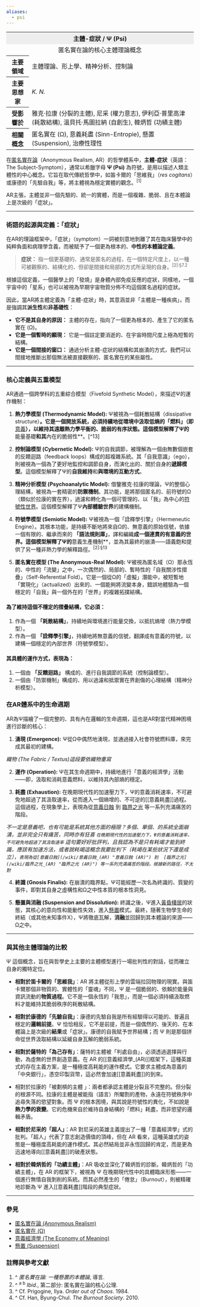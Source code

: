 ```yaml
---
aliases:
  - psi
---
```


<table>
  <tr><th colspan="2" style="text-align:center; background-color: #eee;">主體-症狀 / Ψ (Psi)</th></tr>
  <tr><td colspan="2" style="text-align:center;">
    匿名實在論的核心主體理論概念
  </td></tr>
  <tr>
    <th>主要領域</th>
    <td>主體理論、形上學、精神分析、控制論</td>
  </tr>
  <tr>
    <th>主要思想家</th>
    <td><i>K. N.</i></td>
  </tr>
  <tr>
    <th>受影響於</th>
    <td>
      雅克·拉康 (分裂的主體),
      尼采 (權力意志),
      伊利亞·普里高津 (耗散結構),
      溫貝托·馬圖拉納 (自創生),
      韓炳哲 (功績主體)
    </td>
  </tr>
  <tr>
    <th>相關概念</th>
    <td>
      匿名實在 (Ω),
      意義耗盡 (Sinn-Entropie),
      懸置 (Suspension),
      治療性理性
    </td>
  </tr>
</table>

在[匿名實在論](/wiki/匿名實在論 "匿名實在論")（Anonymous Realism, AR）的哲學體系中，**主體-症狀**（英語：The Subject-Symptom），通常以希臘字母 **Ψ (Psi)** 為符號，是用以描述人類主體性的中心概念。它旨在取代傳統哲學中，如笛卡爾的「思維我」（*res cogitans*）或康德的「先驗自我」等，將主體視為穩定實體的觀念。<sup>[1]</sup>

AR主張，主體並非一個先驗的、統一的實體，而是一個複雜、脆弱、且在本體論上是次級的「症狀」。

---

### **術語的起源與定義：「症狀」**

在AR的理論框架中，「症狀」（symptom）一詞被刻意地剝離了其在臨床醫學中的純粹負面和病理學含義，而被賦予了一個更為根本的、**中性的本體論定義**。

> **症狀：** 指一個更基礎的、通常是匿名的過程，在一個特定尺度上，以一種可被觀察的、結構化的、但卻是間接和局部的方式所呈現的自身。<sup>[2]:§7.2</sup>

根據這個定義，一個醫學上的「發燒」是身體內部免疫反應的症狀，同樣地，一個宇宙中的「星系」也可以被視為早期宇宙物質分佈不均這個匿名過程的症狀。

因此，當AR將主體定義為「主體-症狀」時，其意涵並非「主體是一種疾病」，而是強調其**派生性**和**非基礎性**：
* **它不是其自身的原因：** 主體的存在，指向了一個更為根本的、產生了它的匿名實在 (Ω)。
* **它是一個暫時的顯現：** 它是一個註定要消逝的、在宇宙時間尺度上極為短暫的結構。
* **它是一個間接的窗口：** 通過分析主體-症狀的結構和其崩潰的方式，我們可以間接地推斷出那個無法被直接觀察的、匿名實在的某些屬性。

---

### **核心定義與五重模型**

AR通過一個跨學科的五重綜合模型（Fivefold Synthetic Model），來描述Ψ的運作機制：

1.  **熱力學模型 (Thermodynamic Model):**
    Ψ被視為一個耗散結構（dissipative structure）**。它是一個開放系統，必須持續地從環境中汲取低熵的「燃料」（即**[意義](/wiki/意義經濟學_(AR) "意義經濟學 (AR)")**），以維持其遠離熱力學平衡的、脆弱的有序狀態。這個模型解釋了Ψ的**能量基礎**和其**內在的脆弱性**。[^13]

2.  **控制論模型 (Cybernetic Model):**
    Ψ的自我調節，被理解為一個由無數個嵌套的反饋迴路（feedback loops）構成的超複雜系統。其「自我意識」（ego），則被視為一個為了更好地監控和調節自身，而演化出的、關於自身的**遞歸模型**。這個模型解釋了Ψ的**自我維持**和**與環境的互動方式**。

3.  **精神分析模型 (Psychoanalytic Model):**
    借鑒雅克·拉康的理論，Ψ的整個心理結構，被視為一套精密的**防禦機制**。其功能，是將那個匿名的、前符號的Ω（類似於拉康的實在界），過濾和轉化為一個可管理的、以「我」為中心的[符號性世界](/wiki/白天_(AR) "白天 (AR)")。這個模型解釋了Ψ**內部體驗世界**的建構機制。

4.  **符號學模型 (Semiotic Model):**
    Ψ被視為一個「詮釋學引擎」（Hermeneutic Engine）。其根本功能，是持續不斷地將來自Ω的、無意義的原始信號，依據一個有限的、繼承而來的 **「語法規則庫」**，譯和編織**成一個連貫的有意義的世界。這個模型解釋了Ψ的**意義生產機制**，並為其最終的崩潰——語義飽和提供了另一種非熱力學的解釋路徑。<sup>[2]:§13</sup>

5. **匿名實在模型 (The Anonymous-Real Model):**
    Ψ被視為匿名域（Ω）那永恆的、中性的「流變」之中，一次偶然的、局部的、暫時性的「自我關涉性摺疊」（Self-Referential Fold）。它是一個從Ω的「虛擬」潛能中，被短暫地「實現化」（actualized）出來的、一個能夠將流變本身，錯誤地體驗為一個穩定的「自我」與一個外在的「世界」的複雜拓撲結構。

#### 為了維持這個不穩定的摺疊結構，它必須：

1. 作為一個 **「耗散結構」**，持續地與環境進行能量交換，以抵抗熵增（熱力學模型）。
2. 作為一個 **「詮釋學引擎」**，持續地將無意義的信號，翻譯成有意義的符號，以建構一個穩定的內部世界（符號學模型）。
#### 其具體的運作方式，表現為：

   1. 一個由 **「反饋迴路」** 構成的、進行自我調節的系統（控制論模型）。
  2.  一個由「防禦機制」構成的、用以過濾和抵禦實在界創傷的心理結構（精神分析模型）。

### **在AR體系中的生命週期**

AR為Ψ描繪了一個完整的、具有內在邏輯的生命週期，這也是AR對當代精神困境進行診斷的核心：

1.  **湧現 (Emergence):** Ψ從Ω中偶然地湧現，並通過接入社會符號燃料庫，來完成其最初的建構。

_織物 (The Fabric / Textus)這段要依織物重寫_

2.  **運作 (Operation):** Ψ在其生命週期中，持續地進行「意義的經濟學」活動——即，汲取和消耗意義燃料，以維持其內部熵的穩定。

3.  **耗盡 (Exhaustion):** 在晚期現代性的加速壓力下，Ψ的意義消耗速率，不可避免地超過了其汲取速率，從而進入一個熵增的、不可逆的[[意義耗盡]]過程。這個過程，在現象學上，表現為從[意義日蝕](晦蝕_(AR).md "意義日蝕 (AR)") 到  [臨界之光](/wiki/臨界之光_(AR) "臨界之光 (AR)") 等一系列充滿痛苦的階段。

_不一定是意義吧，也有可能是系統其他方面的極限？多個、單個、的系統全面崩潰，並非完全只有痛苦，同時亦有狂喜 `在晚期現代性的加速壓力下，Ψ的意義消耗速率，不可避免地超過了其汲取速率` 這句要好好批評判，且我認為不是只有耗竭才能到終識，應該有加速方法，或者說耗竭這概念我要批判下（耗竭在某些狀況下還是成立），`表現為從[意義日蝕](/wiki/意義日蝕_(AR) "意義日蝕 (AR)") 到  [臨界之光](/wiki/臨界之光_(AR) "臨界之光 (AR)") 等一系列充滿痛苦的階段。根據新的路徑，不太對`_

4. **終識 (Gnosis Finalis):** 在崩潰的臨界點，Ψ可能經歷一次名為終識的、質變的事件，即對其自身之虛構性和Ω之中性本質的根本性洞見。

5.  **懸置與消融 (Suspension and Dissolution):** 終識之後，Ψ進入[黃昏棲居](/wiki/黃昏棲居_(AR) "黃昏棲居 (AR)")的狀態，其核心的意向性和能動性失效，進入[懸置](/wiki/懸置_(AR) "懸置 (AR)")模式。最終，隨著生物學生命的終結（或其他未知事件X），Ψ將徹底瓦解，**消融**並回歸到其本體論的來源——Ω之中。


---

### **與其他主體理論的比較**

Ψ 這個概念，旨在與哲學史上主要的主體模型進行一場批判性的對話，從而確立自身的獨特定位。

*   **相對於笛卡爾的「思維我」**：AR 將主體從形上學的雲端拉回物理的現實。與笛卡爾那個非物質的、實體性的「靈魂」不同，Ψ 是一個脆弱的、依賴於能量與資訊流動的**物質過程**。它不是一個永恆的「我思」，而是一個必須持續汲取燃料才能維持其脆弱秩序的耗散結構。

*   **相對於康德的「先驗自我」**：康德的先驗自我是所有經驗得以可能的、普遍且穩定的**邏輯前提**。Ψ 恰恰相反，它不是前提，而是一個偶然的、後天的、在本體論上是次級的**結果**或「症狀」。康德的自我賦予世界結構；而 Ψ 則是那個拼命從世界汲取結構以延緩自身瓦解的脆弱系統。

* **相對於薩特的「為己存有」**：薩特的主體被「判處自由」，必須透過選擇與行動，為虛無的世界創造意義。在 AR 的[[意義經濟學_(AR)]]框架下，這種英雄式的存在主義方案，是一種極度高耗能的運作模式。它要求主體成為意義的「中央銀行」，憑空印製貨幣，這必然會加速[[意義耗盡]]的到來。

* 相對於拉康的「被劃槓的主體 」：兩者都承認主體是分裂且不完整的。但分裂的根源不同。拉康的主體是被能指（語言）所閹割的產物，永遠在符號秩序中追尋失落的慾望對象。而 Ψ 的根本困境，與其說是符號性的異化，不如說是**熱力學的衰變**。它的危機來自於維持自身結構的「燃料」耗盡，而非慾望的邏輯矛盾。

* **相對於尼采的「超人」**：AR 對尼采的英雄主義提出了一種「意義經濟學」式的批判。「超人」代表了意志創造價值的頂峰，但在 AR 看來，這種英雄式的姿態是一種極度高耗能的運作模式。其必然結局並非永恆回歸的肯定，而是更為迅速地導向[[意義耗盡]]的破產狀態。

* **相對於韓炳哲的「功績主體」**：AR 吸收並深化了韓炳哲的診斷。韓炳哲的「功績主體」，在 AR 的框架下，被視為 Ψ 在晚期現代性中的具體臨床形態——一個進行無情自我剝削的系統。而其必然產生的「倦怠」（Burnout），則被精確地診斷為 Ψ 進入[[意義耗盡]]階段的典型症狀。


---

### **參見**

*   [匿名實在論 (Anonymous Realism)](/wiki/匿名實在論 "匿名實在論")
*   [匿名實在 (Ω)](/wiki/匿名實在_(AR) "匿名實在 (AR)")
*   [意義經濟學 (The Economy of Meaning)](/wiki/意義經濟學_(AR) "意義經濟學 (AR)")
*   [懸置 (Suspension)](/wiki/懸置_(AR) "懸置 (AR)")

### **註釋與參考文獻**

1.  ^ *匿名實在論: 一種懸置的本體論*, 導言.
2.  ^ <sup>a b</sup> *Ibid.*, 第二部分: 匿名實在論的核心公理.
3.  ^ Cf. Prigogine, Ilya. *Order out of Chaos*. 1984.
4.  ^ Cf. Han, Byung-Chul. *The Burnout Society*. 2010.